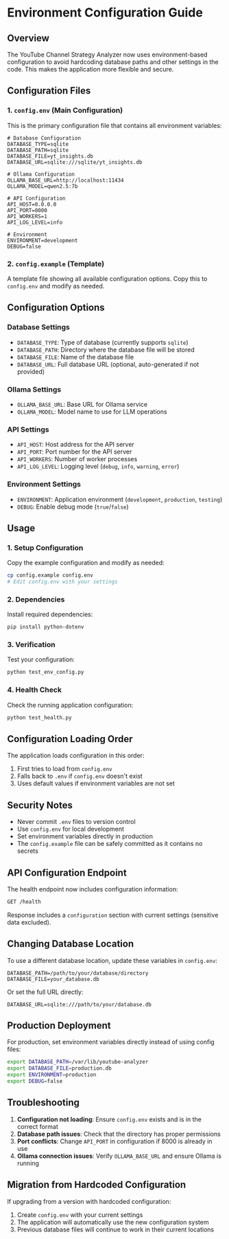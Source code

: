 # Environment Configuration Guide

## Overview

The YouTube Channel Strategy Analyzer now uses environment-based configuration to avoid hardcoding database paths and other settings in the code. This makes the application more flexible and secure.

## Configuration Files

### 1. `config.env` (Main Configuration)
This is the primary configuration file that contains all environment variables:

```env
# Database Configuration
DATABASE_TYPE=sqlite
DATABASE_PATH=sqlite
DATABASE_FILE=yt_insights.db
DATABASE_URL=sqlite:///sqlite/yt_insights.db

# Ollama Configuration
OLLAMA_BASE_URL=http://localhost:11434
OLLAMA_MODEL=qwen2.5:7b

# API Configuration
API_HOST=0.0.0.0
API_PORT=8000
API_WORKERS=1
API_LOG_LEVEL=info

# Environment
ENVIRONMENT=development
DEBUG=false
```

### 2. `config.example` (Template)
A template file showing all available configuration options. Copy this to `config.env` and modify as needed.

## Configuration Options

### Database Settings
- `DATABASE_TYPE`: Type of database (currently supports `sqlite`)
- `DATABASE_PATH`: Directory where the database file will be stored
- `DATABASE_FILE`: Name of the database file
- `DATABASE_URL`: Full database URL (optional, auto-generated if not provided)

### Ollama Settings
- `OLLAMA_BASE_URL`: Base URL for Ollama service
- `OLLAMA_MODEL`: Model name to use for LLM operations

### API Settings
- `API_HOST`: Host address for the API server
- `API_PORT`: Port number for the API server
- `API_WORKERS`: Number of worker processes
- `API_LOG_LEVEL`: Logging level (`debug`, `info`, `warning`, `error`)

### Environment Settings
- `ENVIRONMENT`: Application environment (`development`, `production`, `testing`)
- `DEBUG`: Enable debug mode (`true`/`false`)

## Usage

### 1. Setup Configuration
Copy the example configuration and modify as needed:
```bash
cp config.example config.env
# Edit config.env with your settings
```

### 2. Dependencies
Install required dependencies:
```bash
pip install python-dotenv
```

### 3. Verification
Test your configuration:
```bash
python test_env_config.py
```

### 4. Health Check
Check the running application configuration:
```bash
python test_health.py
```

## Configuration Loading Order

The application loads configuration in this order:
1. First tries to load from `config.env`
2. Falls back to `.env` if `config.env` doesn't exist
3. Uses default values if environment variables are not set

## Security Notes

- Never commit `.env` files to version control
- Use `config.env` for local development
- Set environment variables directly in production
- The `config.example` file can be safely committed as it contains no secrets

## API Configuration Endpoint

The health endpoint now includes configuration information:
```bash
GET /health
```

Response includes a `configuration` section with current settings (sensitive data excluded).

## Changing Database Location

To use a different database location, update these variables in `config.env`:
```env
DATABASE_PATH=/path/to/your/database/directory
DATABASE_FILE=your_database.db
```

Or set the full URL directly:
```env
DATABASE_URL=sqlite:///path/to/your/database.db
```

## Production Deployment

For production, set environment variables directly instead of using config files:
```bash
export DATABASE_PATH=/var/lib/youtube-analyzer
export DATABASE_FILE=production.db
export ENVIRONMENT=production
export DEBUG=false
```

## Troubleshooting

1. **Configuration not loading**: Ensure `config.env` exists and is in the correct format
2. **Database path issues**: Check that the directory has proper permissions
3. **Port conflicts**: Change `API_PORT` in configuration if 8000 is already in use
4. **Ollama connection issues**: Verify `OLLAMA_BASE_URL` and ensure Ollama is running

## Migration from Hardcoded Configuration

If upgrading from a version with hardcoded configuration:
1. Create `config.env` with your current settings
2. The application will automatically use the new configuration system
3. Previous database files will continue to work in their current locations

